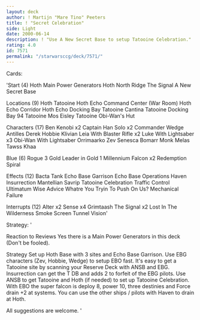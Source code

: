```yaml
---
layout: deck
author: ! Martijn "Mare Tino" Peeters
title: ! "Secret Celebration"
side: Light
date: 2000-06-14
description: ! "Use A New Secret Base to setup Tatooine Celebration."
rating: 4.0
id: 7571
permalink: "/starwarsccg/deck/7571/"
---
```

Cards: 

'Start (4)
Hoth Main Power Generators
Hoth North Ridge
The Signal
A New Secret Base

Locations (9)
Hoth
Tatooine
Hoth Echo Command Center (War Room)
Hoth Echo Corridor
Hoth Echo Docking Bay
Tatooine Cantina
Tatooine Docking Bay 94
Tatooine Mos Eisley
Tatooine Obi-Wan's Hut

Characters (17)
Ben Kenobi x2
Captain Han Solo x2
Commander Wedge Antilles
Derek Hobbie Klivian
Leia With Blaster Rifle x2
Luke With Lightsaber x3
Obi-Wan With Lightsaber
Orrimaarko
Zev Senesca
Bomarr Monk
Melas
Tawss Khaa

Blue (6)
Rogue 3
Gold Leader in Gold 1
Millennium Falcon x2
Redemption
Spiral

Effects (12)
Bacta Tank
Echo Base Garrison
Echo Base Operations
Haven
Insurrection
Mantellian Savrip
Tatooine Celebration
Traffic Control
Ultimatum
Wise Advice
Whatre You Tryin To Push On Us?
Mechanical Failure

Interrupts (12)
Alter x2
Sense x4
Grimtaash
The Signal x2
Lost In The Wilderness
Smoke Screen
Tunnel Vision'

Strategy: '

Reaction to Reviews
Yes there is a Main Power Generators in this deck (Don't be fooled).

Strategy
Set up Hoth Base with 3 sites and Echo Base Garrison. Use EBG characters (Zev, Hobbie, Wedge) to setup EBO fast.
It's easy to get a Tatooine site by scanning your Reserve Deck with ANSB and EBG. Insurrection can get the T DB and adds 2 to forfeit of the EBG pilots.
Use ANSB to get Tatooine and Hoth (if needed) to set up Tatooine Celebration.
With EBO the super falcon is deploy 8, power 10, three destinies and Force drain +2 at systems. You can use the other ships / pilots with Haven to drain at Hoth.

All suggestions are welcome.	 '
